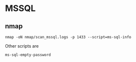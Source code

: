 # MSSQL

## nmap

```shell
nmap -oN nmap/scan_mssql.logs -p 1433 --script=ms-sql-info
```

Other scripts are

```shell
ms-sql-empty-password
```